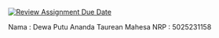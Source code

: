 [![Review Assignment Due Date](https://classroom.github.com/assets/deadline-readme-button-22041afd0340ce965d47ae6ef1cefeee28c7c493a6346c4f15d667ab976d596c.svg)](https://classroom.github.com/a/UDX78Bqi)

Nama : Dewa Putu Ananda Taurean Mahesa
NRP : 5025231158
